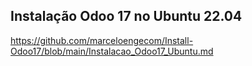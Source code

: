 ## Instalação Odoo 17 no Ubuntu 22.04
https://github.com/marceloengecom/Install-Odoo17/blob/main/Instalacao_Odoo17_Ubuntu.md
